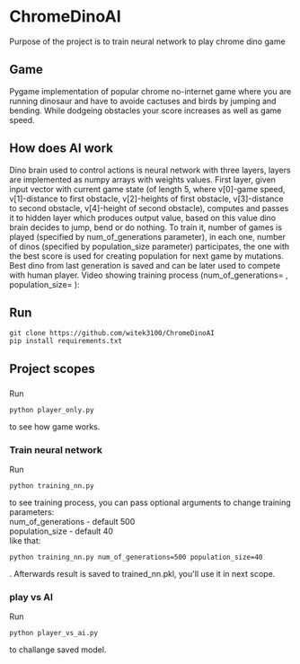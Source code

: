 # ChromeDinoAI
Purpose of the project is to train neural network to play chrome dino game
## Game
Pygame implementation of popular chrome no-internet game where you are running dinosaur and have to avoide cactuses and birds by jumping and bending.
While dodgeing obstacles your score increases as well as game speed.
## How does AI work
Dino brain used to control actions is neural network with three layers, layers are implemented as numpy arrays with weights values. First layer, given input vector with current game state (of length 5, where v[0]-game speed, v[1]-distance to first obstacle, v[2]-heights of first obstacle, v[3]-distance to second obstacle, v[4]-height of second obstacle), computes and passes it to hidden layer which produces output value, based on this value dino brain decides to jump, bend or do nothing. To train it, number of games is played (specified by num_of_generations parameter), in each one, number of dinos (specified by population_size parameter) participates, the one with the best score is used for creating population for next game by mutations. Best dino from last generation is saved and can be later used to compete with human player. Video showing training process (num_of_generations= , population_size= ):
## Run
```
git clone https://github.com/witek3100/ChromeDinoAI
pip install requirements.txt
```
## Project scopes 
### 
Run
```
python player_only.py
```
to see how game works.
### Train neural network 
Run
```
python training_nn.py
```
to see training process, you can pass optional arguments to change training parameters:  
num_of_generations - default 500  
population_size - default 40  
like that:
```
python training_nn.py num_of_generations=500 population_size=40
```
. Afterwards result is saved to trained_nn.pkl, you'll use it in next scope.
### play vs AI
Run
```
python player_vs_ai.py
```
to challange saved model.
